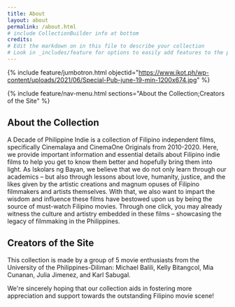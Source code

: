 ```yaml
---
title: About
layout: about
permalink: /about.html
# include CollectionBuilder info at bottom
credits:
# Edit the markdown on in this file to describe your collection
# Look in _includes/feature for options to easily add features to the page
---
```


{% include feature/jumbotron.html objectid="https://www.ikot.ph/wp-content/uploads/2021/06/Special-Pub-june-19-min-1200x674.jpg" %}

{% include feature/nav-menu.html sections="About the Collection;Creators of the Site" %}

## About the Collection

A Decade of Philippine Indie is a collection of Filipino independent films, specifically Cinemalaya and CinemaOne Originals from 2010-2020. Here, we provide important information and essential details about Filipino indie films to help you get to know them better and hopefully bring them into light. As Iskolars ng Bayan, we believe that we do not only learn through our academics – but also through lessons about love, humanity, justice, and the likes given by the artistic creations and magnum opuses of Filipino filmmakers and artists themselves. With that, we also want to impart the wisdom and influence these films have bestowed upon us by being the source of must-watch Filipino movies. Through one click, you may already witness the culture and artistry embedded in these films – showcasing the legacy of filmmaking in the Philippines.

## Creators of the Site

This collection is made by a group of 5 movie enthusiasts from the University of the Philippines-Diliman: Michael Balili, Kelly Bitangcol, Mia Cunanan, Julia Jimenez, and Karl Sabugal. 

We're sincerely hoping that our collection aids in fostering more appreciation and support towards the outstanding Filipino movie scene!

<!-- IMPORTANT!!! DELETE this comment and the include below when you are finished editing this page for your collection. The include below introduces about page features. They will show up on your collection's about page until you delete it.  -->

